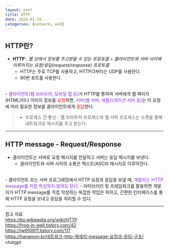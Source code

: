 ```yaml
---
layout: post
title: HTTP
date: 2024-02-19
categories: [network, web]
---
```

## HTTP란?
- **HTTP** : *웹 상에서 정보를 주고받을 수 있는 프로토콜 = 클라이언트와 서버 사이에 이루어지는 요청/응답(request/response) 프로토콜*    
    - HTTP는 주로 TCP를 사용하고, HTTP/3부터는 UDP를 사용한다.
    - 80번 포트를 사용한다.  
<br>
- <span style="color:blueviolet">클라이언트(웹 브라우저, 모바일 앱 등)</span>가 HTTP를 통하여 서버에게 웹 페이지(HTML)이나 이미지 정보를 <span style="color:red">요청</span>하면, <span style="color:blueviolet">서버(웹 서버, 애플리케이션 서버 등)</span>는 이 요청에 따라 필요한 정보를 클라이언트에게 <span style="color:red">응답</span>한다. 

> - 프로세스 간 통신
    - 웹 브라우저 프로세스와 웹 서버 프로세스는 소켓을 통해 네트워크로 메시지를 주고 받는다.  

---
## HTTP message - Request/Response
- 클라이언트는 서버로 요청 메시지를 전달하고 서버는 응답 메시지를 보낸다.
    - 클라이언트와 서버 사이의 소통은 텍스트(ASCII) 메시지로 이루어진다.  
<br>
- 클라이언트 또는 서버 프로그래밍에서 HTTP 요청과 응답을 보낼 때, <span style="color:blueviolet">개발자는 HTTP message를 직접 작성하지 않아도 된다.</span>
    - 라이브러리 및 프레임워크를 활용하면 개발자가 HTTP message를 직접 작성하는 복잡한 작업은 피하고, 간편한 인터페이스를 통해 HTTP 요청을 보내고 응답을 처리할 수 있다.


---
참고 자료   
https://ko.wikipedia.org/wiki/HTTP  
https://frog-in-well.tistory.com/42  
https://jw910911.tistory.com/117  
https://hanamon.kr/네트워크-http-메세지-message-요청과-응답-구조/  
chatgpt